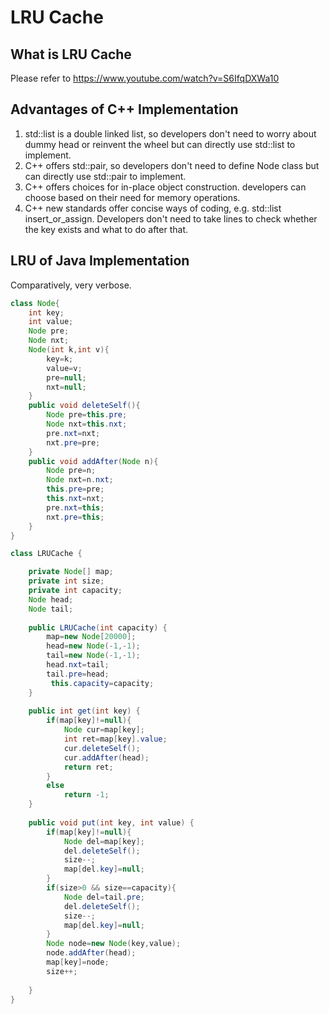 # LRU Cache

## What is LRU Cache
Please refer to https://www.youtube.com/watch?v=S6IfqDXWa10

## Advantages of C++ Implementation
1. std::list is a double linked list, so developers don't need to worry about dummy head or reinvent the wheel but can directly use std::list to implement.
2. C++ offers std::pair, so developers don't need to define Node class but can directly use std::pair to implement.
3. C++ offers choices for in-place object construction. developers can choose based on their need for memory operations.
4. C++ new standards offer concise ways of coding, e.g. std::list insert_or_assign. Developers don't need to take lines to check whether the key exists and what to do after that.

## LRU of Java Implementation
Comparatively, very verbose.

```java
class Node{
	int key;
	int value;
	Node pre;
	Node nxt;
	Node(int k,int v){
		key=k;
		value=v;
		pre=null;
		nxt=null;
	}
	public void deleteSelf(){
		Node pre=this.pre;
		Node nxt=this.nxt;
		pre.nxt=nxt;
		nxt.pre=pre;
	}
	public void addAfter(Node n){
		Node pre=n;
		Node nxt=n.nxt;
		this.pre=pre;
		this.nxt=nxt;
		pre.nxt=this;
		nxt.pre=this;
	}
}

class LRUCache {

    private Node[] map;
    private int size;
    private int capacity;
    Node head;
    Node tail;
    
    public LRUCache(int capacity) {
        map=new Node[20000];
        head=new Node(-1,-1);
        tail=new Node(-1,-1);
        head.nxt=tail;
        tail.pre=head;
         this.capacity=capacity;
    }
    
    public int get(int key) {
        if(map[key]!=null){
            Node cur=map[key];
            int ret=map[key].value;
            cur.deleteSelf();
            cur.addAfter(head);
            return ret;
        }
        else
            return -1;
    }
    
    public void put(int key, int value) {
        if(map[key]!=null){
        	Node del=map[key];
        	del.deleteSelf();
        	size--;
        	map[del.key]=null;        	
        }
        if(size>0 && size==capacity){
        	Node del=tail.pre;
        	del.deleteSelf();
        	size--;
        	map[del.key]=null;
        }
        Node node=new Node(key,value);
        node.addAfter(head);
        map[key]=node;
        size++;
        
    }
}
```

